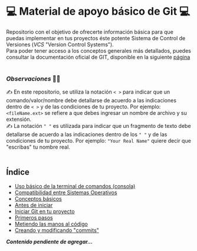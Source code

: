 # 💻 Material de apoyo básico de Git 💻

Repositorio con el objetivo de ofrecerte información básica para que puedas implementar en tus proyectos éste potente Sistema de Control de Versiones (*VCS* "Version Control Systems").  
Para poder tener acceso a los conceptos generales más detallados, puedes consultar la documentación oficial de GIT, disponible en la siguiente [página](https://git-scm.com/docs "Documentación oficial de GIT")<br><br>

### *Observaciones* 🕵️‍♀️
✍ En este repositorio, se utiliza la notación `< >` para indicar que un comando/valor/nombre debe detallarse de acuerdo a las indicaciones dentro de `< >` y de las condiciones de tu proyecto. Por ejemplo: `<fileName.ext>` se refiere a que debes ingresar un nombre de archivo y su extensión.  
✍ La notación `" "` es utilizada para indicar que un fragmento de texto debe detallarse de acuerdo a las indicaciones dentro de los `" "` y de las condiciones de tu proyecto. Por ejemplo: `"Your Real Name"` quiere decir que "escribas" tu nombre real.<br><br>

## Índice

- [Uso básico de la terminal de comandos (consola)](./content/terminal.md)
- [Compatibilidad entre Sistemas Operativos](./content/compatibilidad.md)
- [Conceptos básicos](./content/conceptos_basicos.md)
- [Antes de iniciar](./content/antes_de_iniciar.md)
- [Iniciar Git en tu proyecto](./content/iniciar_git.md)
- [Primeros pasos](./content/primeros_pasos.md)
- [Metiendo las manos al código](./content/comandos_git)
- [Creando y modificando "commits"](./content/creando_commmits.md)

***Contenido pendiente de agregar...***
<!-- 
>Mostrar detalles simplificados de las etapas en las que se encuentran nuestros procesos
```powershell
git status -s
```
* `M`  -> Modified  
   *red* = Fuera de la etapa *staging*, listo para ser agregado a la etapa de *staging*  
   *green* = Dentro de la etapa *staging*, listo para ser confirmado(committed)
* `??` -> Archivo sin seguimiento(untracked), usar `git add <untrackedFileName>` para incluir el archivo a la etapa de *staging*
* `A`  -> Archivo agregado a la etapa de *staging* antes de tener algun commit
* `A`M -> Archivo agregado y modificado, a la espera de su gestión (considerar los colores anteriores)
* `D` -> Archivo eliminado  
   *red* = Eliminado de nuestro directorio y de la etapa *committed*, dicho proceso pasa a la etapa de *working*  
   *green* = Eliminado sólo del estado *committed* y pasa a la etapa de *working* como "untracked"  

*Al estar todas las flags en verde, ahora podemos hacer el(los) commit(s) necesario(s)*  

Para más detalles del comando `git status`, haz click [aquí](https://git-scm.com/docs/git-status "Documentación git status")<br><br>
<hr>

>Visualizar las diferencias de los cambios realizados en los archivos que aún no se encuentren en la etapa de *staging*.
```powershell
git diff
```
En caso de que se hayan agregado alguna linea de código en nuestro archivo, lo observaremos con un `+` seguido de la información incorporada, todo en color verde, ejemplo:  
<code style="color: green; font-weight: bold; font-family: consolas">+  &lt;p&gt;This paragraph was added to our HTML file&lt;/p&gt;
</code><br><br>
En caso de que hayamos eliminado o modificado una línea de código, observaremos el cambio con un `-` seguido de la información que se eliminó, todo en color rojo, ejemplo:  
<code style="color: green; font-weight: bold; font-family: consolas">+  &lt;p&gt;This paragraph was modified in our HTML file&lt;/p&gt;
</code><br>
<code style="color: red; font-weight: bold; font-family: consolas">-  &lt;p&gt;This paragraph was added to our HTML file&lt;/p&gt;
</code><br>  
En este último ejemplo, modificamos la linea de código que confirmamos en el primer ejemplo y al ejecutar `git diff`, git nos muestra que se eliminó una linea de código y que se agregó otra, pero en realidad lo que Git detecta es que al modificarse una línea de código, esta ya no existe y en su lugar se creó una nueva línea de código.<br><br>
<hr>

>Visualizar las diferencias entre los cambios realizados en los archivos que *YA* se encuentren en la etapa de *staging*. El despliegue de información funciona igual que con `git diff`
```powershell
git diff --staged
```
<hr>

> Visualizar las diferencias de los cambios realizados entre dos commits
```powershell
git diff <hashCommitValueOne> <hashCommitValueTwo>
```
Otra forma de realizar este proceso de una forma mas sencilla es mediante el acceso el "puntero" en el que nos encontramos, es decir, en donde se localiza apuntando `HEAD`, si no nos hemos "movido" a un commit diferente al último commit realizado, `HEAD` estará apuntando a ese commit.  
Ahor bien, podemos utilizar la siguiente nomenclatura para referirnos a la posición en la que se encuentra `HEAD`:
```
git diff HEAD~1
```
Lo anterior le indica a Git que nos muestre las diferencias entre el commit en el que se encuentra actualmente `HEAD` y un commit "menos" o anterior a él. Esto lo podemos establecer con el uso de `~` y el `1` posteror indica cuántos commits anteriores a la posición actual comparará. Es como especificar que: **muestre las diferencias entre el commit en el que `HEAD` está actualmente "apuntando" y "un" commit anterior a él**.  

Esto quiere decir que si queremos comparar el commit en el que `HEAD` está apuntando y "dos" commits anteriores a él, se debe ejecura lo siguiente: `git diff HEAD~2` y así sucesivamente.<br><br>
<hr>

>Visualizar el historial de commits realizados en nuestro proyecto en diversos formatos
```powershell
git log | git log --oneline | git log --oneline --graph | git log --oneline --graph --decorate
```
La secuencia de comandos que da un detalle mas compacto es `git log --oneline --graph --decorate`, dando como resultado algo como esto:
```
userName@PC-Name MINGW64 ~/Desktop/ProjectDirectoryName (main)
git log --oneline --graph --decorate
* 026e197 (HEAD -> main) Last commit message goes here
* 40da396 Commit message goes here
* 81f1b94 Commit message goes here
* ba6eb76 Initial commit
```
Esto despliega los commits dentro de nuestro repositorio. Observa que despues de cada `*` hay una especie de "*código*" formado por letras y números, estos son los identificadores/hashes (acortados - 7 posiciones) asignados a cada commit, con estos valores podemos realizar determinadas operaciones permitidas dentro de Git. Podemos desplegar una forma más detallada con el uso del comando `git log`, obteniendo algo como esto:
```
userName@PC-Name MINGW64 ~/Desktop/ProjectDirectoryName (main)
git log
commit 026e1972a2877aa453d5d8fa0f8b8ba1d637c1a3 (HEAD -> main)
Author: Full User Name <user.email@mail.com>
Date:   Mon Jul 11 20:06:23 2022 -0500

    Last commit message goes here

commit 40da3961bbc496b5790d1f5181d3e119a362413b
Author: Full User Name <user.email@mail.com>
Date:   Mon Jul 11 19:50:35 2022 -0500

    Commit message goes here

commit 81f1b94624f0ffda64fd8f5ea8862a20338ebb60
Author: Full User Name <user.email@mail.com>
Date:   Mon Jul 11 19:44:26 2022 -0500

    Commit message goes here

commit ba6eb76583babe64e88cee081d6c8f5e43bfd7b8
Author: Full User Name <user.email@mail.com>
Date:   Mon Jul 11 19:03:46 2022 -0500

    Initial commit
```
Como podrás observar, el detalle de cada commit es más amplio, ya que despliega el identificador/Hash completo, información del autor (nombre y correo electrónico), la fecha de creación y el mensaje del commit.<br><br>
<hr>

>Posicionarse en el estado en que se encontraba nuestro proyecto cuando confirmamos el commit especificado en &lt;hashCommitValue&gt;.
```powershell
git checkout <hashCommitValue>
```
<hr>

>Deshacer los últimos cambios realizados en un archivo que se encuentra en la etapa de *working*, para que el archivo quede en su estado original antes de la modificación que se le aplicó
```powershell
git checkout -- <filename.ext>
```
<hr>

>Renombrar un archivo y pasarlo directamente a la etapa de *staging*
```powershell
git mv <oldFileName.ext> <newFileName.ext>
```
<hr>

>Eliminar de nuestro directorio el archivo especificado. Al ser una modificación en nuestro flujo de trabajo, ahora tendremos esta acción en la etapa de *staging*, lista para ser confirmada y dar detalles de esta acción.
```powershell
git rm <fileName>
```
<hr>

>Eliminar de nuestro directorio el archivo especificado en modo FORZADO. Esto eliminará de forma definitiva el archivo sin posibilidades de recuperarlo ya que esta acción ***NO*** se registra en nuestro historial.
```powershell
git rm -f <fileName>
```
<hr>

>Recuperar un archivo eliminado inmediatamente después de haber utilizado `git rm <fileName>`
  1. Utilizar: `git restore --staged <filename>`
  2. Utilizar: `git restore <filename>`
<hr>

>Eliminar todos los commits posteriores realizados a `<hashCommitValue>` y pasa los archivos/procesos a la etapa de *working* sin perder los cambios realizados hasta ese momento
```powershell
git reset <hashCommitValue>
```
*Podemos complementar con el comando `git checkout -- <fileName>` para eliminar algún cambio no deseado dentro de nuestro archivo en cuestión*.<br><br>
<hr>

>Elimina el(los) commit(s) **POSTERIOR(ES)** al especificado en `<hashCommitValue>` y pasa todo a la etapa de *staging* (listo para confirmar) sin borrar los cambios realizados hasta ese momento.
```powershell
git reset --soft <hashCommitValue>
```
<hr>

>Elimina **TODOS** los commits **POSTERIORES** al `<hashCommitValue>` incluyendo las modificaciones de nuestro proyecto, posicionandonos en el estado original en el que se econtraba nuestro proyecto en `<hashcommitValue>`
```
git reset --hard <hashCommitValue>
```
<hr>

>Elimina el(los) commit(s) **POSTERIOR(ES)** al especificado en `<hashCommitValue>` y pasa todo a la etapa de *working* sin borrar los cambios realizados hasta ese momento.
```powershell
git reset --mixed <hashcommitValue>

```
<hr>

>"Revertir" un commit y evitar posible conflictos entre usuarios que intervienen en el mismo proyecto, contrario a lo que puede ocurrir con `git reset --flag <hashCommitValue>`
```powershell
git revert <hashCommitValue>
```
Adicionalmente, podemos utilizar la notación que vimos anteriormente, en la que se utiliza `HEAD` como puntero posicionado en el commit que se "revertirá" (o a los anteriores con `HEAD~value`) y utilizarlo en lugar de escribir el hash del commit involucrado
```powershell
git revert HEAD | git revert HEAD~1 | git revert HEAD~2 | ...
```
`git revert HEAD` es equivalente a `git revert <hashCommitValue>` (suponemos que `HEAD` se encuentra apuntando al último commit creado y que `<hashCommitValue>` es ese último commit creado.  
<br><br>

---
## Gestión de ramas (***branches***) 🔃
<br>

Cuando nuestro proyecto es robusto, cuenta con la colaboración de varios desarrolladores o por simple organización, se vuelve un poco complicado que se trabaje sobre una misma rama, pero, ¿qué es una rama? Bueno, lo primero a tener en cuenta es que en el momento en que creamos un repositorio en nuestro proyecto, por defecto se crea la rama principal ***main*** y podemos a comenzar a trabajar en nuestro desarrollo sin mayor contratiempo. Pero como se dijo anteriormente, si el proyecto lo requiere, es bueno pensar "*dividir*" el flujo de trabajo en varios "*micro entornos de desarrollo*", donde cada integrante del equipo realizará sus aportaciones al proyecto.  

Una manera secilla de poder conceptualizar una rama es pensar en "*caminos*" o "*rutas*" de desarrollo *independientes*, pero que se mantienen en conexión al proyecto en general. Después de que en cada rama se llega un punto en el que el resultado es lo que se esperaba, se procede a la "fusión" a la rama principal.  

Es por ello que en la gran mayoría de los Sistemas de Control de Versiones (incluyendo a Git), existen las ramas ("*branches*"). Esto ofrece una gran flexibilidad para no manipular directamente nuestro proyecto un sólo flujo (o rama), sino que tenemos la posibilidad de crear "ramificaciones" paralelas a nuestro proyecto y de esta manera podemos mantener un flujo de trabajo limpio y ordenado. Veamos los comando más utilizados en la gestión de ramas en Git:
<hr>

>Enlistar las ramas que existen dentro de nuestro proyecto
```powershell
git branch | git branch -l
```
<hr>

>Crear una nueva rama desde el punto donde estamos actualmente con el nombre especificado en `<branchName>`
```powershell
git branch <branchName>
```
**Notas:**  
*Para poder crear una rama, es necesario haber confirmado por lo menos un commit dentro de nuestro proyecto*.  
*La rama principal por defecto es **`main`**.*
<hr>

>Crea una nueva rama desde el punto donde estamos actualmente con el nombre especificado en `<branchName>` y se mueve a esta rama
```powershell
git checkout -b <branchName>
```
***ACTUALIZACIÓN***  
Hoy en día Git ha implementado el comando `switch`, por lo que la ejecución anterior se actualiza a:
```powershell
git switch -c <branchName>
```
<hr>

> Crea una nueva rama desde el punto donde estamos actualmente con el nombre especificado en `<branchName>`, en el commit especificado en `<hashCommitValue>` y se mueve a esta rama
```powershell
git checkout -b <branchName> <hashCommitValue>
```
***ACTUALIZACIÓN***  
Hoy en día Git ha implementado el comando `switch`, por lo que la ejecución anterior se actualiza a:
```powershell
git switch -c <branchName> <hashCommitValue>
```
<hr>

>Eliminar la rama especificada en `<oldBranchName>` y se crea una nueva rama en su lugar con el nombre especificado en `<newBranchName>`
```powershell
git branch -m <oldBranchName> <newbranchName>
```
<hr>

>Moverse a la rama especificada en `<branchName>` y se pasan las modificaciones pendientes a esta rama, ahora se podran confirmar y dichas confirmaciones quedarán establecidas en la rama a la que nos cambiamos
```powershell
git checkout <branchName>
```
***Actualización***  
Hoy en día Git ha implementado el comando `switch`, por lo que la ejecucuón anterior se actualiza a:
```powershell
git switch <branchName>
```
<hr>

>Eliminar la rama especificada en `<branchName>`
```powershell
git branch -d <branchName>
```
<hr>

>Eliminar la rama especificada en `<branchName>` de forma "forzada"
```powershell
git branch -D <branchName>
```
<hr>

>Crear/recuperar una rama eliminada (con sus estados y confirmaciones) con el nombre especificado en `<deletedBranchName>` y con el HASH especificado en `<hashCommitValue>`
```powershell
git branch -b <deletedBranchName> <hashCommitValue>
```
*Para recuperar una rama que se eliminó por alguna razón y no contamos con su numbre y el hash del commit en donde se creó, podemos hacer uso del comando `git reflog`, esto nos desplegará "**todo**" el historial de confirmaciones dentro de nuestro proyecto, por lo que ahora podremos obtener tanto el nombre de la rama eliminada como el commit en la que se creó. Ahora seremos capaces de recuperar nuestra rama y el estado en el que se encontraba mediante la ejecución del comando anterior: `git branch -b <deletedBranchName> <hashCommitValue>`, esto debe reestablecer nuevamente la rama en cuestión, incluyendo todos los cambios y confirmaciones que contenía*  
<br>
Una vez que en tu rama trabajo haz terminado de confirmar todos tus cambios y deseas agregar todos estos cambios al flujo de trabajo principal de "*main*", lo que tienes que hacer es una "**fusión**" de ramas. Pero antes de todo, lo que tienes que tomar en cuenta, es que debes estar posicionado en la rama principal (***main***) para que en esta rrama se agreguen los cambios deseados.  

Ahora verás como "*fusionar*" o unir una rama específicada a la rama principal.
> Fusionar la rama especificada en `<branchNameToMerge>` a la rama principal (tienes que estar posicionado en la rama principal) con un mensaje descriptivo de soporte para esta acción
```powershell
git merge <branchNameToMerge> -m "A descriptive message goes here..."
```
### Algunos problemas en el manejo de ramas
En ocasiones te enfrentarás a algunos "*problemas*" al fusionar ramas, como por ejemplo, supongamos que creaste la rama `feat-index-02`, realizas un cambio en el archivo `style.css` (por ejemplo) que involucarn las líneas `11, 12 y 13`, confirmas los cambios, te cambias a la rama `main` y sin darte cuenta (o por la razon que sea), realizas un cambio en el mismo archivo `styles.css` en las mismas líneas `11, 12 y 13`, confirmas este cambio y despues de un tiempo, procedes a fusionar la rama `feat-index-02` con la rama `main`, esto creará un "*confilcto*" al momento de realizar la fusión.  

Para ello Git, te desplegará en el archivo involucrado, los cambios que realizaste en una rama y los cambios que realizaste en la rama `main` para que decidas los cambios que quieres que se confirmen, los que quieras que se ignoren, ignorar todos los cambios o aceptar todos lo cambios, tú lo decides, un ejemplo de este *conflicto* lo verás a continuación:
```powershell
h1 {
<<<<<<< HEAD (Current change)
  text-transform: uppercase;
=======
  font-size: 2.4rem;
>>>>>>> feat-index-02 (Incomming change)
}
```
La línea `<<<<<<< HEAD (Current change)` te indica que el cambio actual es `text-transform: uppercase;`, posteriormente, la linea con `=======` es una especie de separador, seguido de los cambios provenientes de la rama que se intenta fusionar, en este ejemplo `font-size: 2.4rem;`, por útlimo se finaliza con `>>>>>>> feat-index-02 (Incomming change)`, detallando de que rama proviene el cambio que provoca el conflicto en nuestra fusión.  

Ahora en tu archivo con el conflicto, debes decidir que cambios deseas conservar y posteriormente confirmar. Si deseas conservar ambos cambios, simplemnete elimina las lineas:  
```powershell
<<<<<<< HEAD (Current change)
=======
>>>>>>> feat-index-02 (Incomming change)
```
Quedando tu archivo de la siguiente forma:
```powershell
h1 {
  text-transform: uppercase;
  font-size: 2.4rem;
}
```
Procedes a guardar cambios, añadir el cambio al `staging area` (comando `git add`) y por último confirmar dicho proceso (comando `git commit`). Esto confirmará dichos cambios y actualizará tu archivo y tendrás tu flujo de trabajo limpio y sin conflictos.  

Si deseas omitir un cambio y aplicar otro, simplemente elimina las líneas de código que deseas borrar, guarda, cambios, agrega el proceso al `staging area`, finaliza con la confirmación de tu proceso (`git commit`) y listo.  

Por último, en caso de que te "arrepientas" y decidas que no quieres realizar la fusión de ramas, puedes ejecutar el siguiente comando:
```powershell
git merge --abort
```
O si decides que siempre sí vas a continuar con la fusión, ejecuta el siguiente comando:
```powershell
git merge --continue
```
<br>

---
## 🔖 Gestion de etiquetas (tags) 🔖

Una etiqueta en Git, es útil cuando necesitas dejar alguna "*marca*" en tu código en un commit en especial, ya sea que en un futuro quieras regresar a un estado en el que se encontraba tu código, para tener un punto de referencia de tu avance o simplemente para cualquier otro motivo que amerite que pongas un "**tag**" en tu proyecto. El tipo de etiquetes que puedes utilizar para este fin, son las llamadas "*lightweight*" o *ligeras*, que simplemente se establece el nombre de la etiqueta en el commit deseado y listo.  

Por otro lado, a medida que un proyecto va evolucionando y se llega a un punto en el que el resultado final se puede considerar como una version estable, también puedes hacer uso de las "**tags**". Las etiquetas utilizadas para definir una "versión" pueden nombrarse como desees, pero una forma de hacerlo es la siguiente: ***v0.0.1***. Para este tipo de etiquetas se hace uso las llamadas "*tags*" **anotadas**, las cuales contiene información más detallada y se les define un mensaje que describa el motivo de dicha etiqueta.  
<br>

> Crear una "*etiqueta ligera*" con el nombre v0.0.1 (el nombre de la etiqueta lo defines a tu gusto) en el úlimo commit que realizamos, en el commit en donde nos hayamos movido (por ejemplo con el uso de `git checkout <hashCommitValue>`) ó el commit en donde `HEAD` este posicionado, sin considerar alguna descripción o mensaje definido
```powershell
git tag v0.0.1
```

> Crear una "*etiqueta anotada*" con el nombre v0.0.1 (el nombre de la etiqueta lo defines a tu gusto) en el úlimo commit que realizamos, en el commit en donde nos hayamos movido (por ejemplo con el uso de `git checkout <hashCommitValue>`) ó el commit en donde `HEAD` este posicionado, añadiendo una descripción o mensaje específicos
```powershell
git tag -a v0.0.1 -m "Descriptive message for the tag"
```

> Crear la etiqueta v0.0.1 en el commit especificado en `<hashCommitValue>`
```powershell
git tag v0.0.1 <hashCommitValue>
```

> Crear la etiqueta "v0.0.1" en el commit especificado en `<hashCommitValue>` y añade un mensaje a dicha etiqueta
```powershell
git tag v0.0.1 <hashCommitValue> -m "Descriptive message for the tag"
```

> Modificar el mensaje o descripción definida en la etiqueta v0.0.1
```powershell
git tag -f v0.0.1 -m "New descriptive message for the tag"
```

> Reemplazar la etiqueta existente en el commit especificado en `<hashCommitValue>` con el nombre v0.0.5 y añadir un mensaje a dicha etiqueta
```powershell
git tag -f v0.0.5 -m "Descriptive message for the tag" <hashCommitValue>
```
*Si el nombre del **tag** es el mismo, simplemente se modifica el mensaje de dicha etiqueta, pero si hay diferencia en el nombre de la etiqueta, entonces se **crea** una nueva etiqueta en el commit especificado y se sigue conservando la etiqueta ya existente, es decir, ahora tendremos dos etiquetas en el mismo commit, por lo que se recomienda eliminar la etiqueta que ya no se desea conservar, esto se puede hacer mediante el comando `git tag -d <tagName>`*  
<br>

> Enlistar las etiquetas de nuestro proyecto
```powershell
git tag | git tag -l
```

> Verificar el contenido/mensaje de la etiqueta v0.0.1
```powershell
git tag -v v0.0.1
```

> Verificar los "**detalles completos**" de la etiqueta v0.0.1
```powershell
git show v0.0.1
```

> Moverse hacia un commit en específico pero mediante el uso de la etiqueta que se le creó, por ejemplo v.0.0.1
```powershell
git checkout v0.0.1
```

> Eliminar la etiqueta v0.0.1
```powershell
git tag -d v0.0.1
```
 -->